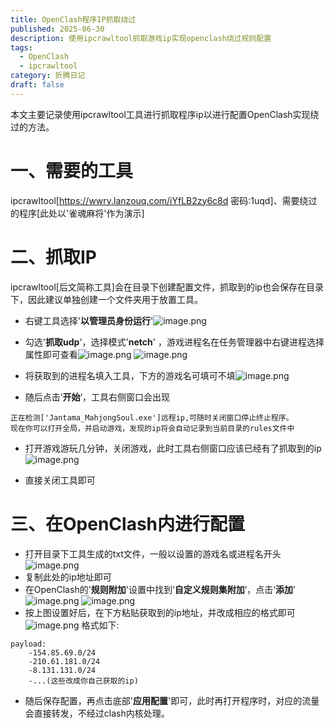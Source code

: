 ```yaml
---
title: OpenClash程序IP抓取绕过
published: 2025-06-30
description: 使用ipcrawltool抓取游戏ip实现openclash绕过规则配置
tags:
  - OpenClash
  - ipcrawltool
category: 折腾日记
draft: false
---
```

本文主要记录使用ipcrawltool工具进行抓取程序ip以进行配置OpenClash实现绕过的方法。 

# 一、需要的工具 

ipcrawltool[https://wwry.lanzouq.com/iYfLB2zy6c8d  密码:1uqd]、需要绕过的程序[此处以'雀魂麻将'作为演示] 

# 二、抓取IP

ipcrawltool[后文简称工具]会在目录下创建配置文件，抓取到的ip也会保存在目录下，因此建议单独创建一个文件夹用于放置工具。 
* 右键工具选择'**以管理员身份运行**'![image.png](https://zellonbucket.oss-cn-beijing.aliyuncs.com/img/20250630171307416.png) 
* 勾选'**抓取udp**'，选择模式'**netch**' ，游戏进程名在任务管理器中右键进程选择属性即可查看![image.png](https://zellonbucket.oss-cn-beijing.aliyuncs.com/img/20250630171944327.png)
![image.png](https://zellonbucket.oss-cn-beijing.aliyuncs.com/img/20250630172015928.png)

* 将获取到的进程名填入工具，下方的游戏名可填可不填![image.png](https://zellonbucket.oss-cn-beijing.aliyuncs.com/img/20250630172158429.png)
* 随后点击’**开始**‘，工具右侧窗口会出现
```
正在检测['Jantama_MahjongSoul.exe']远程ip,可随时关闭窗口停止终止程序。
现在你可以打开全局，并启动游戏，发现的ip将会自动记录到当前目录的rules文件中
```
* 打开游戏游玩几分钟，关闭游戏，此时工具右侧窗口应该已经有了抓取到的ip![image.png](https://zellonbucket.oss-cn-beijing.aliyuncs.com/img/20250630172821809.png)
 
* 直接关闭工具即可 
# 三、在OpenClash内进行配置 
* 打开目录下工具生成的txt文件，一般以设置的游戏名或进程名开头![image.png](https://zellonbucket.oss-cn-beijing.aliyuncs.com/img/20250630173108956.png)
* 复制此处的ip地址即可 
* 在OpenClash的'**规则附加**'设置中找到‘**自定义规则集附加**’，点击‘**添加**’![image.png](https://zellonbucket.oss-cn-beijing.aliyuncs.com/img/20250630173450381.png)
![image.png](https://zellonbucket.oss-cn-beijing.aliyuncs.com/img/20250630173848794.png)
* 按上图设置好后，在下方粘贴获取到的ip地址，并改成相应的格式即可
![image.png](https://zellonbucket.oss-cn-beijing.aliyuncs.com/img/20250630174051890.png)
格式如下: 
```
payload:
	-154.85.69.0/24
	-210.61.181.0/24
	-8.131.131.0/24
	-...(这些改成你自己获取的ip)
``` 
* 随后保存配置，再点击底部'**应用配置**'即可，此时再打开程序时，对应的流量会直接转发，不经过clash内核处理。